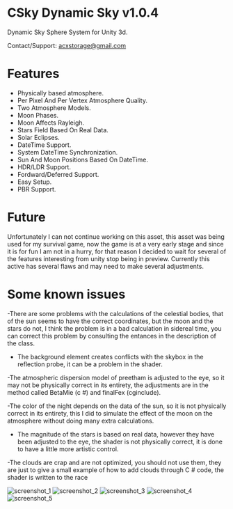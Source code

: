 # CSky Dynamic Sky v1.0.4

Dynamic Sky Sphere System for Unity 3d.

Contact/Support: acxstorage@gmail.com

# Features
- Physically based atmosphere.
- Per Pixel And Per Vertex Atmosphere Quality.
- Two Atmosphere Models.
- Moon Phases.
- Moon Affects Rayleigh.
- Stars Field Based On Real Data.
- Solar Eclipses.
- DateTime Support.
- System DateTime Synchronization.
- Sun And Moon Positions Based On DateTime.
- HDR/LDR Support.
- Fordward/Deferred Support.
- Easy Setup.
- PBR Support.

# Future
Unfortunately I can not continue working on this asset, this asset was being used for my survival game, now the game is at a very early stage and since it is for fun I am not in a hurry, for that reason I decided to wait for several of the features interesting from unity stop being in preview. Currently this active has several flaws and may need to make several adjustments.

# Some known issues

-There are some problems with the calculations of the celestial bodies, that of the sun seems to have the correct coordinates, but the moon and the stars do not, I think the problem is in a bad calculation in sidereal time, you can correct this problem by consulting the entances in the description of the class.

- The background element creates conflicts with the skybox in the reflection probe, it can be a problem in the shader.

-The atmospheric dispersion model of preetham is adjusted to the eye, so it may not be physically correct in its entirety, the adjustments are in the method called BetaMie (c #) and finalFex (cginclude).

-The color of the night depends on the data of the sun, so it is not physically correct in its entirety, this I did to simulate the effect of the moon on the atmosphere without doing many extra calculations.

- The magnitude of the stars is based on real data, however they have been adjusted to the eye, the shader is not physically correct, it is done to have a little more artistic control.


-The clouds are crap and are not optimized, you should not use them, they are just to give a small example of how to add clouds through C # code, the shader is written to the race




![screenshot_1](https://user-images.githubusercontent.com/32694412/31422103-e4df2f26-ae08-11e7-8a21-32fba3bd3e97.png)
![screenshot_2](https://user-images.githubusercontent.com/32694412/31422104-e509a8c8-ae08-11e7-9456-ce0c32c784c5.png)
![screenshot_3](https://user-images.githubusercontent.com/32694412/31422106-e531d618-ae08-11e7-910a-b0e655d9bab9.png)
![screenshot_4](https://user-images.githubusercontent.com/32694412/31422108-e55b21da-ae08-11e7-8a5e-bfe4531d8359.png)
![screenshot_5](https://user-images.githubusercontent.com/32694412/31422109-e5880c18-ae08-11e7-8c8e-c5a5cf04f1df.png)


